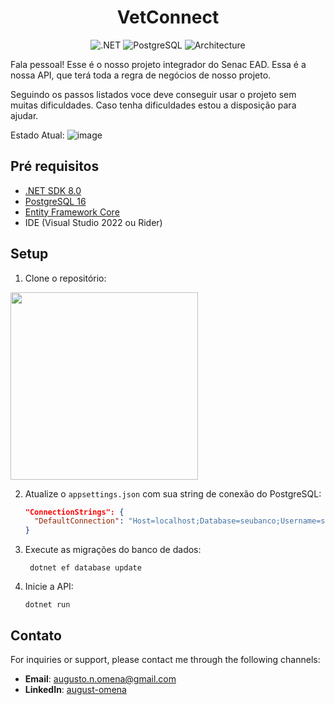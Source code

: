 <h1 align="center">VetConnect</h1>

<p align="center">
  <img src="https://img.shields.io/badge/.NET-8.0-blue" alt=".NET">
  <img src="https://img.shields.io/badge/PostgreSQL-16-blue" alt="PostgreSQL">
  <img src="https://img.shields.io/badge/Architecture-Layered-orange" alt="Architecture">
</p>

Fala pessoal! Esse é o nosso projeto integrador do Senac EAD. Essa é a nossa API, que terá toda a regra de negócios de nosso projeto.

Seguindo os passos listados voce deve conseguir usar o projeto sem muitas dificuldades. Caso tenha dificuldades estou a disposição para ajudar.

Estado Atual:
![image](https://github.com/user-attachments/assets/315a7592-8c39-40e0-abb6-5f0c5e0abb79)

## Pré requisitos

- [.NET SDK 8.0](https://dotnet.microsoft.com/download)
- [PostgreSQL 16](https://www.postgresql.org/download/)
- [Entity Framework Core](https://docs.microsoft.com/en-us/ef/core/)
- IDE (Visual Studio 2022 ou Rider)

## Setup

1. Clone o repositório:
<img src="https://github.com/user-attachments/assets/0fd91b2f-7440-4958-9f55-fc8006c8b50e" width="300" />

2. Atualize o `appsettings.json` com sua string de conexão do PostgreSQL:

   ```json
   "ConnectionStrings": {
     "DefaultConnection": "Host=localhost;Database=seubanco;Username=seuusuario;Password=suasenha"
   }

3. Execute as migrações do banco de dados:

        dotnet ef database update

4. Inicie a API:
   
       dotnet run

## Contato

For inquiries or support, please contact me through the following channels:

- **Email**: augusto.n.omena@gmail.com
- **LinkedIn**: [august-omena](https://www.linkedin.com/in/augusto-omena/)

